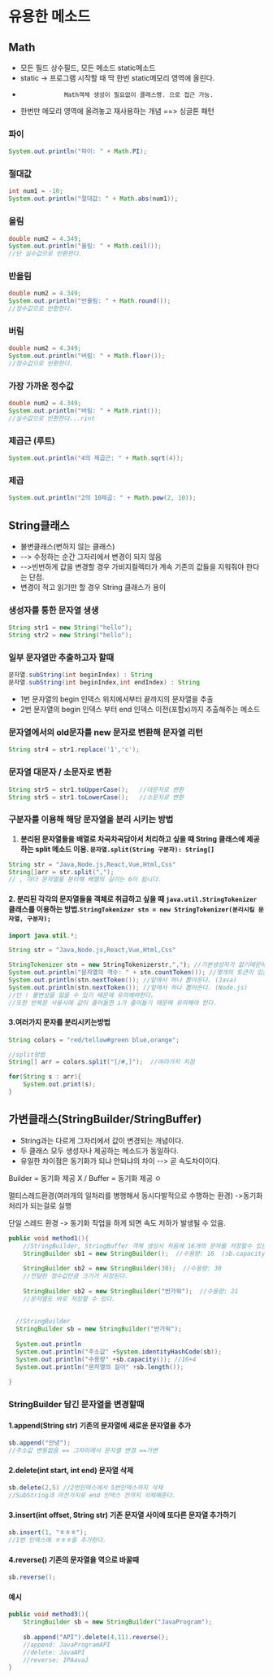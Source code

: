 # 유용한 메소드

## Math

* 모든 필드 상수필드, 모든 메소드 static메소드
* static -&gt; 프로그램 시작할 때 딱 한번 static메모리 영역에 올린다.
*                 Math객체 생성이 필요없이 클래스명. 으로 접근 가능.
* 한번만 메모리 영역에 올려놓고 재사용하는 개념 ==&gt; 싱글톤 패턴

### 파이

```java
System.out.println("파이: " + Math.PI);
```

### 절대값 

```java
int num1 = -10;
System.out.println("절대값: " + Math.abs(num1));
```

### 올림

```java
double num2 = 4.349;
System.out.println("올림: " + Math.ceil());
//단 실수값으로 반환한다.
```

### 반올림

```java
double num2 = 4.349;
System.out.println("반올림: " + Math.round());
//정수값으로 반환한다.
```

### 버림

```java
double num2 = 4.349;
System.out.println("버림: " + Math.floor());
//정수값으로 반환한다.
```

### 가장 가까운 정수값

```java
double num2 = 4.349;
System.out.println("버림: " + Math.rint());
//실수값으로 반환한다...rint
```

### 제곱근 \(루트\)

```java
System.out.println("4의 제곱근: " + Math.sqrt(4)); 
```

### 제곱

```java
System.out.println("2의 10제곱: " + Math.pow(2, 10)); 
```





## String클래스 

* 불변클래스\(변하지 않는 클래스\)
* --&gt; 수정하는 순간 그자리에서 변경이 되지 않음
* --&gt;빈번하게 값을 변경할 경우 가비지컬렉터가 계속 기존의 값들을 지워줘야 한다는 단점.
* 변경이 적고 읽기만 할 경우 String 클래스가 용이

### 생성자를 통한 문자열 생생

```java
String str1 = new String("hello");
String str2 = new String("hello");
```



### 일부 문자열만 추출하고자 할때

```java
문자열.subString(int beginIndex) : String
문자열.subString(int beginIndex,int endIndex) : String
```

* 1번 문자열의 begin 인덱스 위치에서부터 끝까지의 문자열을 추출
* 2번 문자열의 begin 인덱스 부터 end 인덱스 이전\(포함x\)까지 추출해주는 메소드



### 문자열에서의 old문자를 new 문자로 변환해 문자열 리턴

```java
String str4 = str1.replace('1','c');
```



### 문자열 대문자 / 소문자로 변환

```java
String str5 = str1.toUpperCase();   //대문자로 변환
String str5 = str1.toLowerCase();   //소문자로 변환
```



### 구분자를 이용해 해당 문자열을 분리 시키는 방법

1. **분리된 문자열들을 배열로 차곡차곡담아서 처리하고 싶을 때 String 클래스에 제공하는 split 메소드 이용. `문자열.split(String 구분자): String[]`**

```java
String str = "Java,Node.js,React,Vue,Html,Css"
String[]arr = str.split(",");
// , 마다 문자열을 분리해 배열의 길이는 6이 됩니다.
```



####    2. 분리된 각각의 문자열들을 객체로 취급하고 싶을 때 `java.util.StringTokenizer` 클래스를 이용하는 방법.`StringTokenizer stn = new StringTokenizer(분리시킬 문자열, 구분자);`

```java
import java.util.*;

String str = "Java,Node.js,React,Vue,Html,Css"

StringTokenizer stn = new StringTokenizerstr,","); //기본생성자가 없기때문에 파라미터 필수!
System.out.println("문자열의 객수: " + stn.countToken()); //몇개의 토큰이 있는지
System.out.println(stn.nextToken()); //앞에서 하나 뽑아온다. (Java)
System.out.println(stn.nextToken()); //앞에서 하나 뽑아온다. (Node.js)
//단 ! 불변성을 잃을 수 있기 때문에 유의해햐한다.
//또한 반복문 사용시에 값이 줄어들면 i가 줄어들기 때문에 유의해야 한다.
```

####   3.여러가지 문자를 분리시키는방법

```java
String colors = "red/tellow#green blue,orange";

//split방법
String[] arr = colors.split("[/#,]");  //여러가지 지정

for(String s : arr){
    System.out.print(s);
}
```

## 가변클래스\(StringBuilder/StringBuffer\)

* String과는 다르게 그자리에서 값이 변경되는 개념이다.
* 두 클래스 모두 생성자나 제공하는 메소드가 동일하다.
* 유일한 차이점은 동기화가 되냐 안되냐의 차이 --&gt; 곧 속도차이이다.

Builder = 동기화 제공 X  /  Buffer = 동기화 제공 ㅇ

멀티스레드환경\(여러개의 일처리를 병행해서 동시다발적으로 수행하는 환경\) -&gt;동기화 처리가 되는걸로 실행

단일 스레드 환경 -&gt; 동기화 작업을 하게 되면 속도 저하가 발생될 수 있음. 

```java
public void method1(){
    //StringBuilder, StringBuffer 객체 생성시 처음에 16개의 문자를 저장할수 있는 버퍼가 생성
    StringBuilder sb1 = new StringBuilder();  //수용량: 16  (sb.capacity())로 확인
    
    StringBuilder sb2 = new StringBuilder(30);  //수용량: 30 
    //전달한 정수값만큼 크기가 지정된다.
    
    StringBuilder sb2 = new StringBuilder("반가워");  //수용량: 21
    //문자열도 바로 저장할 수 있다.
  
  
  //StringBuilder
  StringBuilder sb = new StringBuilder("반가워");
  
  System.out.println
  System.out.println("주소값" +System.identityHashCode(sb));
  System.out.println("수용량" +sb.capacity()); //16+4
  System.out.println("문자열의 길이" +sb.length());
 
}
```

### StringBuilder 담긴 문자열을 변경할때

#### 1.append\(String str\) 기존의 문자열에 새로운 문자열을 추가

```java
sb.append("안녕");
//주소값 변동없음 == 그자리에서 문자열 변경 ==가변
```

#### 2.delete\(int start, int end\) 문자열 삭제

```java
sb.delete(2,5) //2번인덱스에서 5번인덱스까지 삭제
//SubString과 마찬가지로 end 인덱스 전까지 삭제해준다.
```

#### 3.insert\(int offset, String str\)  기존 문자열 사이에 또다른 문자열 추가하기

```java
sb.insert(1, "ㅎㅎㅎ");
//1번 인덱스에 ㅎㅎㅎ을 추가한다.
```

#### 4.reverse\(\) 기존의 문자열을 역으로 바꿀때

```java
sb.reverse();
```

#### 예시

```java
public void method3(){
    StringBuilder sb = new StringBuilder("JavaProgram");
    
    sb.append("API").delete(4,11).reverse();
    //append: JavaProgramAPI
    //delete: JavaAPI
    //reverse: IPAavaJ
}
```



